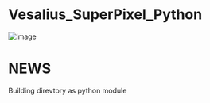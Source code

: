# Vesalius_SuperPixel_Python

![image](https://github.com/user-attachments/assets/729e4f0d-a73c-4e19-b4a9-187cbf5e99c8)

# NEWS

Building direvtory as python module 
